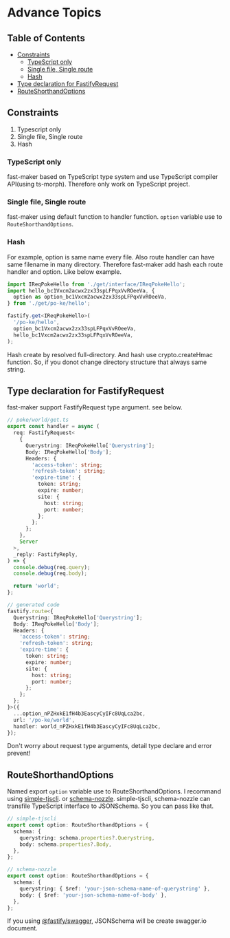 # Advance Topics

## Table of Contents <!-- omit in toc -->

- [Constraints](#constraints)
  - [TypeScript only](#typescript-only)
  - [Single file, Single route](#single-file-single-route)
  - [Hash](#hash)
- [Type declaration for FastifyRequest](#type-declaration-for-fastifyrequest)
- [RouteShorthandOptions](#routeshorthandoptions)

## Constraints

1. Typescript only
1. Single file, Single route
1. Hash

### TypeScript only

fast-maker based on TypeScript type system and use TypeScript compiler API(using ts-morph). Therefore only work on TypeScript project.

### Single file, Single route

fast-maker using default function to handler function. `option` variable use to `RouteShorthandOptions`.

### Hash

For example, option is same name every file. Also route handler can have same filename in many directory. Therefore fast-maker add hash each route handler and option. Like below example.

```ts
import IReqPokeHello from './get/interface/IReqPokeHello';
import hello_bc1Vxcm2acwx2zx33spLFPqxVvROeeVa, {
  option as option_bc1Vxcm2acwx2zx33spLFPqxVvROeeVa,
} from './get/po-ke/hello';

fastify.get<IReqPokeHello>(
  '/po-ke/hello',
  option_bc1Vxcm2acwx2zx33spLFPqxVvROeeVa,
  hello_bc1Vxcm2acwx2zx33spLFPqxVvROeeVa,
);
```

Hash create by resolved full-directory. And hash use crypto.createHmac function. So, if you donot change directory structure that always same string.

## Type declaration for FastifyRequest

fast-maker support FastifyRequest type argument. see below.

```ts
// poke/world/get.ts
export const handler = async (
  req: FastifyRequest<
    {
      Querystring: IReqPokeHello['Querystring'];
      Body: IReqPokeHello['Body'];
      Headers: {
        'access-token': string;
        'refresh-token': string;
        'expire-time': {
          token: string;
          expire: number;
          site: {
            host: string;
            port: number;
          };
        };
      };
    },
    Server
  >,
  _reply: FastifyReply,
) => {
  console.debug(req.query);
  console.debug(req.body);

  return 'world';
};

// generated code
fastify.route<{
  Querystring: IReqPokeHello['Querystring'];
  Body: IReqPokeHello['Body'];
  Headers: {
    'access-token': string;
    'refresh-token': string;
    'expire-time': {
      token: string;
      expire: number;
      site: {
        host: string;
        port: number;
      };
    };
  };
}>({
  ...option_nPZHxkE1fH4b3EascyCyIFc8UqLca2bc, 
  url: '/po-ke/world',
  handler: world_nPZHxkE1fH4b3EascyCyIFc8UqLca2bc,
});
```

Don't worry about request type arguments, detail type declare and error prevent!

## RouteShorthandOptions

Named export `option` variable use to RouteShorthandOptions. I recommand using [simple-tjscli](https://www.npmjs.com/package/simple-tjscli). or [schema-nozzle](https://github.com/imjuni/schema-nozzle). simple-tjscli, schema-nozzle can transfile TypeScript interface to JSONSchema. So you can pass like that.

```ts
// simple-tjscli
export const option: RouteShorthandOptions = {
  schema: {
    querystring: schema.properties?.Querystring,
    body: schema.properties?.Body,
  },
};

// schema-nozzle
export const option: RouteShorthandOptions = {
  schema: {
    querystring: { $ref: 'your-json-schema-name-of-querystring' },
    body: { $ref: 'your-json-schema-name-of-body' },
  },
};
```

If you using [@fastify/swagger](https://www.npmjs.com/package/@fastify/swagger), JSONSchema will be create swagger.io document.

